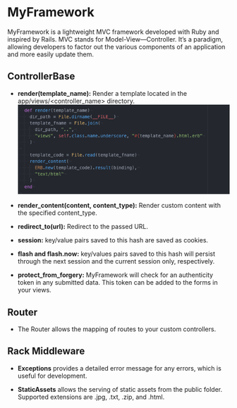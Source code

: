 # MyFramework

MyFramework is a lightweight MVC framework developed with Ruby and inspired by Rails. MVC stands for Model-View—Controller. It’s a paradigm, allowing developers to factor out the various components of an application and more easily update them.

## ControllerBase

- **render(template_name):** Render a template located in the app/views/<controller_name> directory.
![](https://github.com/lukewhchen/MyFramework/blob/master/docs/render.png)
- **render_content(content, content_type):** Render custom content with the specified content_type.

- **redirect_to(url):** Redirect to the passed URL.

- **session:** key/value pairs saved to this hash are saved as cookies.

- **flash and flash.now:** key/values pairs saved to this hash will persist through the next session and the current
session only, respectively.

- **protect_from_forgery:** MyFramework will check for an authenticity token in any submitted data. This token can be added to the forms in your views.

## Router

- The Router allows the mapping of routes to your custom controllers.

## Rack Middleware

- **Exceptions** provides a detailed error message for any errors, which is useful for development.

- **StaticAssets** allows the serving of static assets from the public folder. Supported extensions are .jpg, .txt, .zip, and .html.
